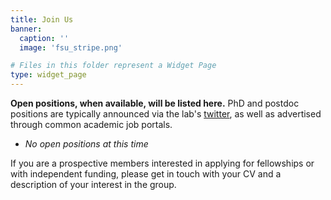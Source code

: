 ```yaml
---
title: Join Us
banner:
  caption: ''
  image: 'fsu_stripe.png'

# Files in this folder represent a Widget Page
type: widget_page
---
```


**Open positions, when available, will be listed here.** 
PhD and postdoc positions are typically announced via the lab's [twitter](https://twitter.com/ameliabarberphd), as well as advertised through common academic job portals. 

* *No open positions at this time*

If you are a prospective members interested in applying for fellowships or with independent funding, please get in touch with your CV and a description of your interest in the group.
